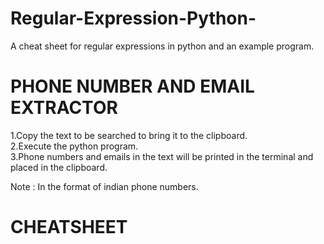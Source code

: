 # Regular-Expression-Python-
  A cheat sheet for regular expressions in python and an example program.

# PHONE NUMBER AND EMAIL EXTRACTOR
  1.Copy the text to be searched to bring it to the clipboard.  
  2.Execute the python program.    
  3.Phone numbers and emails in the text will be printed in the terminal and placed in the clipboard.  
  
  Note : In the format of indian phone numbers.


# CHEATSHEET
